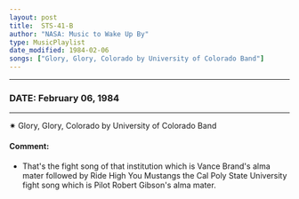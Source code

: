 ```yaml
---
layout: post
title:  STS-41-B
author: "NASA: Music to Wake Up By"
type: MusicPlaylist
date_modified: 1984-02-06
songs: ["Glory, Glory, Colorado by University of Colorado Band"]
---
```


----
### DATE: February 06, 1984
----
✷ Glory, Glory, Colorado by University of Colorado Band

#### Comment:
* That's the fight song of that institution which is Vance Brand's alma mater followed by Ride High You Mustangs the Cal Poly State University fight song which is Pilot Robert Gibson's alma mater.



<br/>
<center>
	<a target="_blank"
	   href="https://twitter.com/intent/tweet?hashtags=Space,NASA,Playlist,NASAWakeupCalls,SpaceProgram&text={{ page.author}}, '{{ page.songs.first }}' {{ page.title }}, {{ page.date | date: '%B %d, %Y' }}. {{ site.url }}{{ page.url }} @nasawakeupcalls">
	   <i class="fab fa-twitter" alt="Tweet this page" style="font-size: 1.3em;"></i>
	</a>
	&nbsp; 	<i class="fas fa-user-astronaut" style="font-size: 1.5em;"></i> &nbsp;
    <a type="amzn" search="'Glory, Glory, Colorado by University of Colorado Band'" category="popular music">
        <i class="fab fa-amazon" style="font-size: 1.3em;"></i>
    </a>
</center>
